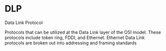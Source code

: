 # DLP


Data Link Protocol

Protocols that can be utilized at the Data Link layer of the OSI model.
These protocols include token ring, FDDI, and Ethernet. Ethernet Data
Link protocols are broken out into addressing and framing standards

